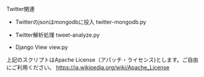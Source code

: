 Twitter関連

- Twitterのjsonはmongodbに投入
twitter-mongodb.py

- Twitter解析処理
tweet-analyze.py

- Django View
view.py

上記のスクリプトはApache License（アパッチ・ライセンス)とします。ご自由にご利用ください。
https://ja.wikipedia.org/wiki/Apache_License
